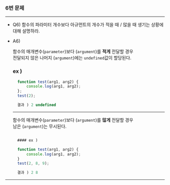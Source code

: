 ### 6번 문제

---

- Q6) 함수의 파라미터 개수보다 아규먼트의 개수가 적을 때 / 많을 때 생기는 상황에 대해 설명하라.
- A6)  
    
  함수의 매개변수(`parameter`)보다 (`argument`)를  **적게** 전달할 경우   
  전달되지 않은 나머지 (`argument`)에는 `undefined`값이 할당된다.

  ### ex )
  ```js
    function test(arg1, arg2) {   
        console.log(arg1, arg2);   
    };  
    test(2);

    결과 ) 2 undefined
  ```
    ---
    함수의 매개변수(`parameter`)보다 (`argument`)를 **많게** 전달할 경우   
    남은 (`argument`)는 무시된다.
  ```js

    #### ex )

    function test(arg1, arg2) {   
        console.log(arg1, arg2);   
    }   
    test(2, 8, 9);

    결과 ) 2 8
  ```
---
